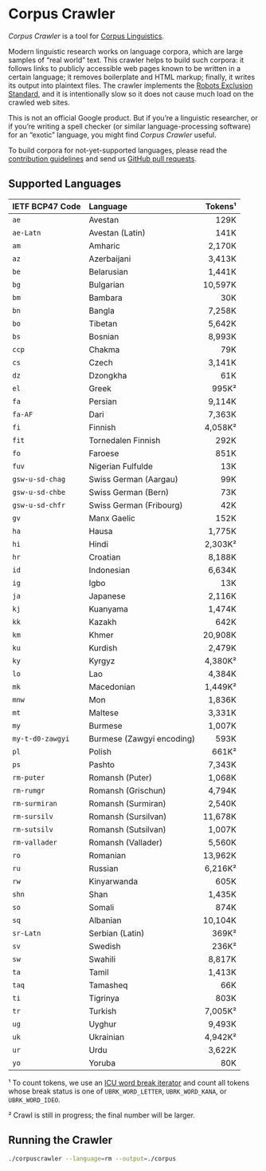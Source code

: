 # Corpus Crawler

_Corpus Crawler_ is a tool for
[Corpus Linguistics](https://en.wikipedia.org/wiki/Corpus_linguistics).

Modern linguistic research works on language corpora, which are large samples of
“real world” text.  This crawler helps to build such corpora: it follows links
to publicly accessible web pages known to be written in a certain language; it
removes boilerplate and HTML markup; finally, it writes its output into
plaintext files.  The crawler implements the
[Robots Exclusion Standard](https://en.wikipedia.org/wiki/Robots_exclusion_standard),
and it is intentionally slow so it does not cause much load on the crawled
web sites.

This is not an official Google product.  But if you’re a linguistic researcher,
or if you’re writing a spell checker (or similar language-processing software)
for an “exotic” language, you might find _Corpus Crawler_ useful.

To build corpora for not-yet-supported languages, please read the
[contribution guidelines](./CONTRIBUTING.md) and send us
[GitHub pull requests](https://help.github.com/categories/collaborating-with-issues-and-pull-requests/).



## Supported Languages

| IETF BCP47 Code     | Language                     |  Tokens¹ |
| :------------------ | :--------------------------- | -------: |
| `ae`                | Avestan                      |    129K  |
| `ae-Latn`           | Avestan (Latin)              |    141K  |
| `am`                | Amharic                      |  2,170K  |
| `az`                | Azerbaijani                  |  3,413K  |
| `be`                | Belarusian                   |  1,441K  |
| `bg`                | Bulgarian                    | 10,597K  |
| `bm`                | Bambara                      |     30K  |
| `bn`                | Bangla                       |  7,258K  |
| `bo`                | Tibetan                      |  5,642K  |
| `bs`                | Bosnian                      |  8,993K  |
| `ccp`               | Chakma                       |     79K  |
| `cs`                | Czech                        |  3,141K  |
| `dz`                | Dzongkha                     |     61K  |
| `el`                | Greek                        |    995K² |
| `fa`                | Persian                      |  9,114K  |
| `fa-AF`             | Dari                         |  7,363K  |
| `fi`                | Finnish                      |  4,058K² |
| `fit`               | Tornedalen Finnish           |    292K  |
| `fo`                | Faroese                      |    851K  |
| `fuv`               | Nigerian Fulfulde            |     13K  |
| `gsw-u-sd-chag`    | Swiss German (Aargau)        |     99K  |
| `gsw-u-sd-chbe`    | Swiss German (Bern)          |     73K  |
| `gsw-u-sd-chfr`    | Swiss German (Fribourg)      |     42K  |
| `gv`                | Manx Gaelic                  |    152K  |
| `ha`                | Hausa                        |  1,775K  |
| `hi`                | Hindi                        |  2,303K² |
| `hr`                | Croatian                     |  8,188K  |
| `id`                | Indonesian                   |  6,634K  |
| `ig`                | Igbo                         |     13K  |
| `ja`                | Japanese                     |  2,116K  |
| `kj`                | Kuanyama                     |  1,474K  |
| `kk`                | Kazakh                       |    642K  |
| `km`                | Khmer                        | 20,908K  |
| `ku`                | Kurdish                      |  2,479K  |
| `ky`                | Kyrgyz                       |  4,380K² |
| `lo`                | Lao                          |  4,384K  |
| `mk`                | Macedonian                   |  1,449K² |
| `mnw`               | Mon                          |  1,836K  |
| `mt`                | Maltese                      |  3,331K  |
| `my`                | Burmese                      |  1,007K  |
| `my-t-d0-zawgyi`    | Burmese (Zawgyi encoding)    |    593K  |
| `pl`                | Polish                       |    661K² |
| `ps`                | Pashto                       |  7,343K  |
| `rm-puter`          | Romansh (Puter)              |  1,068K  |
| `rm-rumgr`          | Romansh (Grischun)           |  4,794K  |
| `rm-surmiran`       | Romansh (Surmiran)           |  2,540K  |
| `rm-sursilv`        | Romansh (Sursilvan)          | 11,678K  |
| `rm-sutsilv`        | Romansh (Sutsilvan)          |  1,007K  |
| `rm-vallader`       | Romansh (Vallader)           |  5,560K  |
| `ro`                | Romanian                     | 13,962K  |
| `ru`                | Russian                      |  6,216K² |
| `rw`                | Kinyarwanda                  |    605K  |
| `shn`               | Shan                         |  1,435K  |
| `so`                | Somali                       |    874K  |
| `sq`                | Albanian                     | 10,104K  |
| `sr-Latn`           | Serbian (Latin)              |    369K² |
| `sv`                | Swedish                      |    236K² |
| `sw`                | Swahili                      |  8,817K  |
| `ta`                | Tamil                        |  1,413K  |
| `taq`               | Tamasheq                     |     66K  |
| `ti`                | Tigrinya                     |    803K  |
| `tr`                | Turkish                      |  7,005K² |
| `ug`                | Uyghur                       |  9,493K  |
| `uk`                | Ukrainian                    |  4,942K² |
| `ur`                | Urdu                         |  3,622K  |
| `yo`                | Yoruba                       |     80K  |

¹ To count tokens, we use an [ICU word break iterator](http://userguide.icu-project.org/boundaryanalysis#TOC-Word-Boundary) and count all tokens whose break status is one of `UBRK_WORD_LETTER`, `UBRK_WORD_KANA`, or `UBRK_WORD_IDEO`.

² Crawl is still in progress; the final number will be larger.


## Running the Crawler

```sh
./corpuscrawler --language=rm --output=./corpus
```
